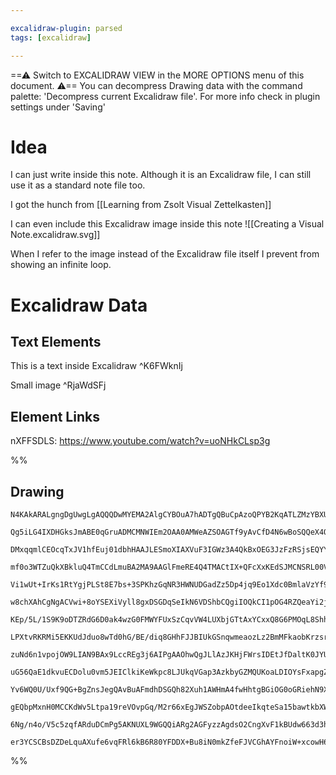 ```yaml
---

excalidraw-plugin: parsed
tags: [excalidraw]

---
```

==⚠  Switch to EXCALIDRAW VIEW in the MORE OPTIONS menu of this document. ⚠== You can decompress Drawing data with the command palette: 'Decompress current Excalidraw file'. For more info check in plugin settings under 'Saving'

# Idea

I can just write inside this note. Although it is an Excalidraw file, I can still use it as a standard note file too.

I got the hunch from [[Learning from Zsolt Visual Zettelkasten]]

I can even include this Excalidraw image inside this note ![[Creating a Visual Note.excalidraw.svg]]

When I refer to the image instead of the Excalidraw file itself I prevent from showing an infinite loop.

# Excalidraw Data
## Text Elements
This is a text inside Excalidraw ^K6FWknIj

Small image ^RjaWdSFj

## Element Links
nXFFSDLS: https://www.youtube.com/watch?v=uoNHkCLsp3g

%%
## Drawing
```compressed-json
N4KAkARALgngDgUwgLgAQQQDwMYEMA2AlgCYBOuA7hADTgQBuCpAzoQPYB2KqATLZMzYBXUtiRoIACyhQ4zZAHoFAc0JRJQgEYA6bGwC2CgF7N6hbEcK4OCtptbErHALRY8RMpWdx8Q1TdIEfARcZgRmBShcZQUebQBWbR4aOiCEfQQOKGZuAG1wMFAwYuh4cXR0zQRiYlxNYJTiyEYWdi40ABYADn4SltZOADlOMW4ARi6ABkmAZniZngA2Dt7I

Qg5iLG4IXDHGksJmABE0qGruADMCMNWIEm2OAA0AMWeAZSOAGTf9yAvCfD4N6wBoSQQeX4QZhQUhsADWCAA6iR1Nw+AUBDD4QhgTBQehwfdbrC/JIOOEcmgxrc2HBcNg1DBxtNbtZlPjJrdMNxnDwxottB0eABORZdADs8VuTLQvOFwqSszGPClGKhWIRAGE2Pg2KRtjDrMw6YEspDNPS4coSRttbr9RJDRxjbhTVBIRQUZJuPFFpy1ZIEIRlNJu

DMxqqmlCEOcqTxJV1hfEuj01dbhHAAJLESmoXIAXVuF3IGWz3A4QkBxOEG3JzFzRSjsEQYYxAF9bpoa8QAKLBDJZXMF25COC1M7EcbimbTDpjYXKlMrNVEDhw7bSWTyJQUXfaGDCKBaBC6AwKCi4KDYSQAfnoAF4hGxBgAJOGaz7GmbKSG67AIyc0CufAbjVZh3HKfImjAakMRgjF8wKDsCkbSBm3KaAsHdW5+jabgOhmHCmAGDhhg4UY0GWHhJg

mf0o3WTZuQkXBkluQ4TmCCdLmuBA2MA9AAGlFmeRE4Q4TMACtIX+QFcXxKEdSJMCNSRL00VuaFYQROSMMJSdq1JOtc1gqNaXpRlmToko2Q5LkfW0cVujGAiOiVaYZi6RZpR5JyHOcrp4nnbphU8wjlK0hA7T1bYAGIxgQeL4vNS10yEW0dWix1yGdE1MmwtVPWIVE0HDOII2FcVxUmeJJmFHgeC6EySkDYNQzQFUNJjfjXL9SqZlFW5UqzHM8kLN

Vi1wUt+IrKs1RtYgjPLSt8E7bs+3SPKhzGqNR3HWNUDGadZz5Dp4jq9Eo1Xdc0BmlaVzYf99uA0CowuTgoDeQgjHKaii3e55JoBGVUEjEozkwd0JAAFUkQ5UDh3BUHBqB4edEgEFQHscAIEhyCoYlKChrDthhuGEaRrDUYcDGsfcXHKEhZGAEEiGUdp0GCC58qjFooHMAgWeDdnoFpSE9CyXB1iYMsbuWmlSGDdYCCJiGSdh5h4Y1xHkap9HMexj

w8chXAhCgNgACVwi+8oYSEXiVyll8gxDSGDqSeIkN6VDShbCQgiIOQkCI1pOG4RZQeaYi2jIiiDsmcUxhmRZ+V+tUGK2ZiZkhdjTieni+O2HsAE0oEeaQZhgc3nCOTVNUmehxXoCgRCD8aASBEFdMU/TwuxZEiu9dqNJUnTtj0yESRDRaqRpOkGVgSzWQ4dlyisyAmNQZwxnnbRFl61zSp4GZJQukpgecDoCISeJTsmDplkq7eumXKNNOxKKHXQO

KEp/5L/1S9K9oDTZRdG6D0ak4wzG0FMWYFUxSzCqvVW4LUXbjGTtAxYCxxQ8G6PMOqL8ShhH2iKUqwpTqn0gENbMW0iwlgQDLVAt0DK1gpNwVCaEyhonbKtNKvZ+ybTyHBdhHDfboGRr8A4/EIDmwkrgRExA3jPCknBNsCERxjkvPtQ6M474igqog24V0lqzUug9AC3EQIIE9ihNU6EDTE2DiRH04pHHRxGOUecEpJRVWVGxDYGd0C4A6NnY4ud+

LPXtvRKRMi5EKKUdJduo8wTd0hG/BE/diq8GHhFJJBIUkGSnqwmeaozLz2BmMFkaobKrzsrKLoUCGrVTFGQ6qZ0PLeVlB5cU0CaqHWwXfRywpJheV7lqDKn8IDf0Sq3KMFp/7zQ/sAo0uUzS3EKpkwKgp5RJiFEfTBDUmqQBQW1EGa9oz7RqsfG+ooCGUJJMNGh406EMKYXNbs09GFyzVF2Xh60BzZFGuova/FtHHXlJVSYFCIBGNliYkof5zFAX

zuNd6n1vpojOW9LIAN9BAx9LccREg3j6AIPgAAOhwQgJLlAzJKHjFWrsIDEtJfDaltK0JYUFmzbYYgshMEhLzfm+AuXC1xTUBotxxZRClqQBhEBi6l3LpXautd66N2boESEepFYcGVsTIlJLASsuiOynYpsLZW3RWgW2kT4WO2dicsY7trHFG9nYx0Di1S4VDmgYUrihjuO4D4wKcxfR+MYtsXA8QQkcQQFxa1pA7YFwkJgBAVpnhF0RAABQSbJT

uG56QaE1dkvuECDolu0vm5JEIClkiKeWkpc8LJUkqVGap3AzkbyGZMQUKoaLDIOYsFxapgZ8gFJ4m+iCQqSiHRWyK4zYrTKSp2FKCyF1ZWWa6PK4CB5himIKM6Cch2iglBHKQDrXYdTAl1bgXR6rOUGvc6hgKnmTXodNL5UZ5ofNebMta/DBwvp2ho+NB0jrVX7Y1ZMhj1jXXQLkXImpAiXnWMoVAiMABqhwhAEFQMMM42g3A408BQfM+ZfxmLzp

Yv6WQ0U/Uxf9QG+BgZnsJegQAvBuAFmdhDSGQh82Xuh1AWHmA4fwHhtgBGiOG0oGRiehN9XwcQ8h/jaHMPYdw/hk8Un6akfIwSzlrNhac25n0JgfN3AioNKLSV71JbkllR+uFkBtX+D1arCQXGePKdQ4J4TonxOSYNjp2TrJzWW1YFapGibbWQFXAgJ2rVXZOpVEhcA20dhwDgMCTRbCCjQEDBkbYrNQy9AYIQBAFAABCq7uyLIkDFC4jWmv7AgN

gEQbpMxnH0MCCKdWv5Ltpa19reVOvpGq/M2r66xEgJWSZobpAOtdeeIkqteSa15bawtkbXWeult3UPDbw2sije6yPVbCl1slE24t9I5thCFPrOMUr13tvpAAPJNoXi2qy82bv6GeIx3FzH8WHa28dpbqLrYYue0dqAJ2GWWYkMZlrL3wfpGy6QKATMFtsAoIGXAjm7pXdhydnsGxsewjxyEKRrpKco5J11inuOoacIkPNFr4FYSAkeM4p18QDlHw

6Ng/n4o/V5c5zqfARduDCmPg5AKNUXL9WGQQiARg2AGFyzzAgdsO2CngXvF1kBUdw663d3hHyIDs9K9aEgdHod5dtwos4cAQclCdwAWTYJsMndRgjhORe7hWxA+ve0qzqKRpBlAWgABR8hcbwQ61BE8J57fEAAlJCS2yhKyum2FH2PR9OS8BnMnovye0+Z6N79vKu2EQfb5pwXMv6/h0Mtv4hWy8tclEyH7/aNrJUB24APtUurCsJqTSU02cXh/R

er3YCSCBsDZDeLquAXufe6vqFRl6kB6R80YFDDX+Bu8iN0mkZfeFJVCGhAYFnoiW+xcowH6jK5QhY8v4f4/xj8CpbAMhP4AEcINhVRNsIAA=
```
%%